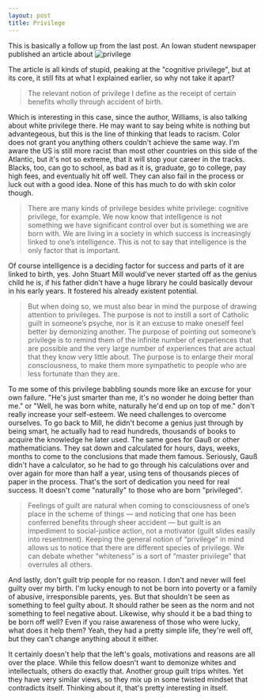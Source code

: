 ```yaml
---
layout: post
title: Privilege
---
```


This is basically a follow up from the last post. An Iowan student newspaper published an article about ![privilege](http://daily-iowan.com/2017/07/25/williams-what-is-privilege-and-what-do-we-do-with-it/)

The article is all kinds of stupid, peaking at the "cognitive privilege", but at its core, it still fits at what I explained earlier, so why not take it apart?

>The relevant notion of privilege I define as the receipt of certain benefits wholly through accident of birth.

Which is interesting in this case, since the author, Williams, is also talking about white privilege there. He may want to say being white is nothing but advantegeous, but this is the line of thinking that leads to racism. Color does not grant you anything others couldn't achieve the same way. I'm aware the US is still more racist than most other countries on this side of the Atlantic, but it's not so extreme, that it will stop your career in the tracks. Blacks, too, can go to school, as bad as it is, graduate, go to college, pay high fees, and eventually hit off well. They can also fail in the process or luck out with a good idea. None of this has much to do with skin color though. 

>There are many kinds of privilege besides white privilege: cognitive privilege, for example. We now know that intelligence is not something we have significant control over but is something we are born with. We are living in a society in which success is increasingly linked to one’s intelligence. This is not to say that intelligence is the only factor that is important. 

Of course intelligence is a deciding factor for success and parts of it are linked to birth, yes. John Stuart Mill would've never started off as the genius child he is, if his father didn't have a huge library he could basically devour in his early years. It fostered his already existent potential. 

>But when doing so, we must also bear in mind the purpose of drawing attention to privileges. The purpose is not to instill a sort of Catholic guilt in someone’s psyche, nor is it an excuse to make oneself feel better by demonizing another. The purpose of pointing out someone’s privilege is to remind them of the infinite number of experiences that are possible and the very large number of experiences that are actual that they know very little about. The purpose is to enlarge their moral consciousness, to make them more sympathetic to people who are less fortunate than they are.

To me some of this privilege babbling sounds more like an excuse for your own failure. "He's just smarter than me, it's no wonder he doing better than me." or "Well, he was born white, naturally he'd end up on top of me." don't really increase your self-esteem. We need challenges to overcome ourselves. To go back to Mill, he didn't become a genius just through by being smart, he actually had to read hundreds, thousands of books to acquire the knowledge he later used. The same goes for Gauß or other mathematicians. They sat down and calculated for hours, days, weeks, months to come to the conclusions that made them famous. Seriously, Gauß didn't have a calculator, so he had to go through his calculations over and over again for more than half a year, using tens of thousands pieces of paper in the process. That's the sort of dedication you need for real success. It doesn't come "naturally" to those who are born "privileged". 

>Feelings of guilt are natural when coming to consciousness of one’s place in the scheme of things — and noticing that one has been conferred benefits through sheer accident — but guilt is an impediment to social-justice action, not a motivator (guilt slides easily into resentment). Keeping the general notion of “privilege” in mind allows us to notice that there are different species of privilege. We can debate whether “whiteness” is a sort of “master privilege” that overrules all others. 

And lastly, don't guilt trip people for no reason. I don't and never will feel guilty over my birth. I'm lucky enough to not be born into poverty or a family of abusive, irresponsible parents, yes. But that shouldn't be seen as something to feel guilty about. It should rather be seen as the norm and not something to feel negative about. Likewise, why should it be a bad thing to be born off well? Even if you raise awareness of those who were lucky, what does it help them? Yeah, they had a pretty simple life, they're well off, but they can't change anything about it either. 

It certainly doesn't help that the left's goals, motivations and reasons are all over the place. While this fellow doesn't want to demonize whites and intellectuals, others do exactly that. Another group guilt trips whites. Yet they have very similar views, so they mix up in some twisted mindset that contradicts itself. Thinking about it, that's pretty interesting in itself. 
